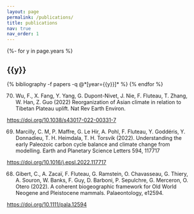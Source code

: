 ```yaml
---
layout: page
permalink: /publications/
title: publications
nav: true
nav_order: 1
---
```

<!-- _pages/publications.md -->
<div class="publications">

{%- for y in page.years %}
  <h2 class="year">{{y}}</h2>
  {% bibliography -f papers -q @*[year={{y}}]* %}
{% endfor %}

</div>

70. Wu, F., X. Fang, Y. Yang, G. Dupont-Nivet, J. Nie, F. Fluteau, T. Zhang, W. Han, Z. Guo (2022) Reorganization of Asian climate in relation to Tibetan Plateau uplift. Nat Rev Earth Environ.

https://doi.org/10.1038/s43017-022-00331-7

 

69. Marcilly, C. M, P. Maffre, G. Le Hir, A. Pohl, F. Fluteau, Y. Goddéris, Y. Donnadieu, T. H. Heimdala, T. H. Torsvik (2022). Understanding the early Paleozoic carbon cycle balance and climate change from modelling. Earth and Planetary Science Letters 594, 117717

https://doi.org/10.1016/j.epsl.2022.117717

 

68. Gibert, C., A. Zacaï, F. Fluteau, G. Ramstein, O. Chavasseau, G. Thiery, A. Souron, W. Banks, F. Guy, D. Barboni, P. Sepulchre, G. Merceron, O. Otero (2022). A coherent biogeographic framework for Old World Neogene and Pleistocene mammals. Palaeontology, e12594.

https://doi.org/10.1111/pala.12594

 
